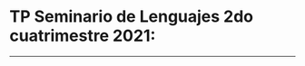 # TP Seminario de Lenguajes 2do cuatrimestre 2021:
--------------------------------------------------
